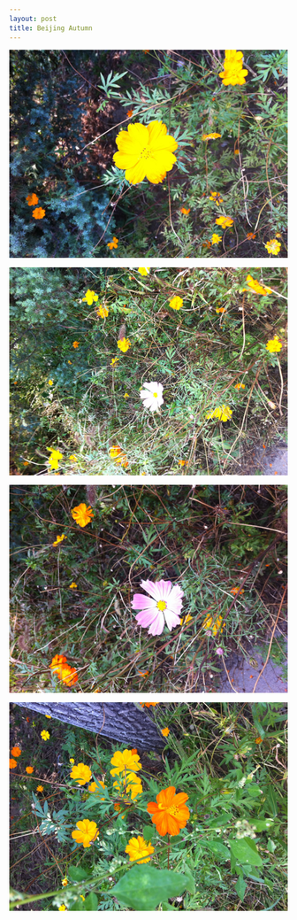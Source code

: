 ```yaml
---
layout: post
title: Beijing Autumn
---
```


![1](/photos/IMG_2045.JPG)

![2](/photos/IMG_2047.JPG)

![3](/photos/IMG_2048.JPG)

![4](/photos/IMG_2049.JPG)
